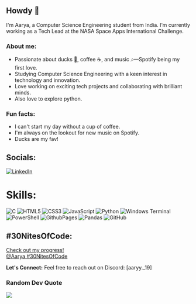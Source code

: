 ## Howdy 👋

I'm Aarya, a Computer Science Engineering student from India. I’m currently working as a Tech Lead at the NASA Space Apps International Challenge.

### About me:

- Passionate about ducks 🦆, coffee ☕, and music 🎶—Spotify being my first love.
- Studying Computer Science Engineering with a keen interest in technology and innovation.
- Love working on exciting tech projects and collaborating with brilliant minds.
- Also love to explore python.

### Fun facts:
- I can't start my day without a cup of coffee.
- I'm always on the lookout for new music on Spotify.
- Ducks are my fav!


## Socials:
[![LinkedIn](https://img.shields.io/badge/LinkedIn-%230077B5.svg?logo=linkedin&logoColor=white)](www.linkedin.com/in/aarya-trifale) 

# Skills:
![C](https://img.shields.io/badge/c-%2300599C.svg?style=flat-square&logo=c&logoColor=white) ![HTML5](https://img.shields.io/badge/html5-%23E34F26.svg?style=flat-square&logo=html5&logoColor=white) ![CSS3](https://img.shields.io/badge/css3-%231572B6.svg?style=flat-square&logo=css3&logoColor=white) ![JavaScript](https://img.shields.io/badge/javascript-%23323330.svg?style=flat-square&logo=javascript&logoColor=%23F7DF1E) ![Python](https://img.shields.io/badge/python-3670A0?style=flat-square&logo=python&logoColor=ffdd54) ![Windows Terminal](https://img.shields.io/badge/Windows%20Terminal-%234D4D4D.svg?style=flat-square&logo=windows-terminal&logoColor=white) ![PowerShell](https://img.shields.io/badge/PowerShell-%235391FE.svg?style=flat-square&logo=powershell&logoColor=white) ![GithubPages](https://img.shields.io/badge/github%20pages-121013?style=flat-square&logo=github&logoColor=white) ![Pandas](https://img.shields.io/badge/pandas-%23150458.svg?style=flat-square&logo=pandas&logoColor=white) ![GitHub](https://img.shields.io/badge/github-%23121011.svg?style=flat-square&logo=github&logoColor=white)

## #30NitesOfCode:
  [Check out my progress!](https://www.codedex.io/@Aarya/30-nites-of-code)  
  [@Aarya #30NitesOfCode](https://www.codedex.io/api/petStatus?user=Aarya)

**Let's Connect:**
Feel free to reach out on Discord: [aaryy._19]

### Random Dev Quote
![](https://quotes-github-readme.vercel.app/api?type=horizontal&theme=dark)

<!-- Proudly created with GPRM ( https://gprm.itsvg.in ) -->
